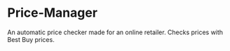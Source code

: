 # Price-Manager
An automatic price checker made for an online retailer. Checks prices with Best Buy prices.
